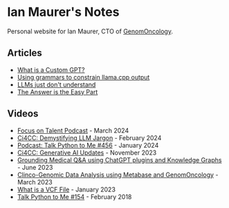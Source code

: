 # Ian Maurer's Notes

Personal website for Ian Maurer, CTO of <a href='https://genomoncology.com/'>GenomOncology</a>.

## Articles

- [What is a Custom GPT?](what-is-a-custom-gpt.md)
- [Using grammars to constrain llama.cpp output](llama-cpp-grammars.md)
- [LLMs just don't understand](llms-just-dont-understand-2.md)
- [The Answer is the Easy Part](the-answer-is-the-easy-part.md)


## Videos

- [Focus on Talent Podcast](https://www.youtube.com/watch?v=48eQ6sYNU8s) - March 2024
- [Ci4CC: Demystifying LLM Jargon](https://ci4cc-org.zoom.us/rec/play/Jg2ZkVO6xCP1NL9Ic8LBdbFnhh6BhbTZ__YxvCoKFLeYlAJg9djZOplSDIGE7CgOFb4jnecJzQEBthpF.pqLogM7ULysX5w0R?canPlayFromShare=true&from=share_recording_detail&continueMode=true&componentName=rec-play&originRequestUrl=https://ci4cc-org.zoom.us/rec/share/dd-3KkEKsbKK1nqnnQkqE680MvTC41tnYEzqKTXtRIu28qeQTdaZ28yKDJV-4782.FVH0iLowDaBVj7FG) - February 2024
- [Podcast: Talk Python to Me #456](https://talkpython.fm/episodes/show/456/building-gpt-actions-with-fastapi-and-pydantic) - January 2024
- [Ci4CC: Generative AI Updates](https://ci4cc-org.zoom.us/rec/play/GH3MZRDyZ8A5okhRRxnEQnMhAkVIsV5xuei0CbfAszsLeHCwa7X9R1_iZyGoVqjUB9BLJ99MScF1tss.hdbrMUIgTX5vFWw3?canPlayFromShare=true&from=share_recording_detail&continueMode=true&componentName=rec-play&originRequestUrl=https://ci4cc-org.zoom.us/rec/share/DFZ31vHiBmSov-5mn5ka3PL4KXuNmzU3TJC7O0G0hWtWqBsH8YMTHhx25Qd-wOE7.2mOEdNK9oFt4kfdP) - November 2023
- [Grounding Medical Q&A using ChatGPT plugins and Knowledge Graphs](https://www.youtube.com/watch?v=PwbQb9rvXbg) - June 2023
- [Clinco-Genomic Data Analysis using Metabase and GenomOncology](https://www.youtube.com/watch?v=wWIBdcwgQMQ&t=1205s) - March 2023
- [What is a VCF File](https://www.youtube.com/watch?v=VooqrSM_Rqk&t=26s) - January 2023
- [Talk Python to Me #154](https://talkpython.fm/episodes/show/154/python-in-biology-and-genomics) - February 2018
